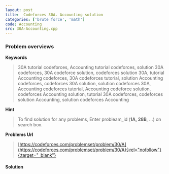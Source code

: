 ```yaml
---
layout: post
title:  Codeforces 30A. Accounting solution
categories: ['brute force', 'math']
code: Accounting
src: 30A-Accounting.cpp
---
```

### **Problem overviews**

**Keywords**
> 30A tutorial codeforces, Accounting tutorial codeforces, solution 30A codeforces, 30A codeforce solution, codeforces solution 30A, tutorial Accounting codeforces, 30A codeforces tutorial, solution Accounting codeforces, codeforces 30A solution, solution codeforces 30A, Accounting codeforces tutorial, Accounting codeforce solution, codeforces Accounting solution, tutorial 30A codeforces, codeforces solution Accounting, solution codeforces Accounting

**Hint**
> To find solution for any problems, Enter probleam_id (**1A, 28B**, ...) on search box. 

**Problems Url**
> [https://codeforces.com/problemset/problem/30/A](https://codeforces.com/problemset/problem/30/A){:rel="nofollow"}{:target="_blank"}

#### **Solution**



